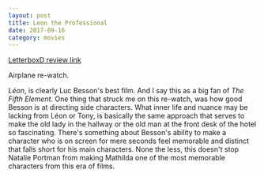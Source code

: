 ```yaml
---
layout: post
title: Leon the Professional 
date: 2017-09-16
category: movies
---
```

 
[LetterboxD review link](https://letterboxd.com/samarthbhaskar/film/leon-the-professional/)

Airplane re-watch.

<em>Léon</em>, is clearly Luc Besson's best film. And I say this as a big fan of <em>The Fifth Element</em>. One thing that struck me on this re-watch, was how good Besson is at directing side characters. What inner life and nuance may be lacking from Léon or Tony, is basically the same approach that serves to make the old lady in the hallway or the old man at the front desk of the hotel so fascinating. There's something about Besson's ability to make a character who is on screen for mere seconds feel memorable and distinct that falls short for his main characters. None the less, this doesn't stop Natalie Portman from making Mathilda one of the most memorable characters from this era of films.